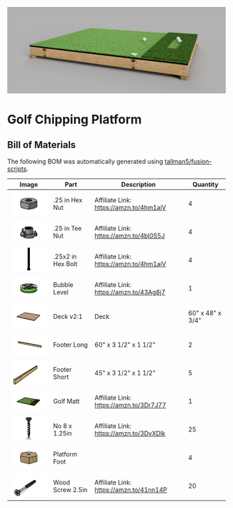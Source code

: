 ![](images/golf-chipping-platform-render.png)

# Golf Chipping Platform

## Bill of Materials
The following BOM was automatically generated using [tallman5/fusion-scripts](https://github.com/tallman5/fusion-scripts).

|Image|Part|Description|Quantity|
|-|-|-|-|
|![](images/.25-in-hex-nut.png)|.25 in Hex Nut|Affiliate Link: https://amzn.to/4hm1ajV|4|
|![](images/.25-in-tee-nut.png)|.25 in Tee Nut|Affiliate Link: https://amzn.to/4bI0S5J|4|
|![](images/.25x2-in-hex-bolt.png)|.25x2 in Hex Bolt|Affiliate Link: https://amzn.to/4hm1ajV|4|
|![](images/bubble-level.png)|Bubble Level|Affiliate Link: https://amzn.to/43Ag8j7|1|
|![](images/deck.png)|Deck v2:1|Deck|60" x 48" x 3/4"|1|
|![](images/footer-long.png)|Footer Long|60" x 3 1/2" x 1 1/2"|2|
|![](images/footer-short.png)|Footer Short|45" x 3 1/2" x 1 1/2"|5|
|![](images/golf-matt-assembly.png)|Golf Matt|Affiliate Link: https://amzn.to/3Dr7J77|1|
|![](images/no-8-x-1.25in.png)|No 8 x 1.25in|Affiliate Link: https://amzn.to/3DvXDlk|25|
|![](images/platform-foot.png)|Platform Foot||4|
|![](images/wood-screw-2.5in.png)|Wood Screw 2.5in|Affiliate Link: https://amzn.to/41nn14P|20|